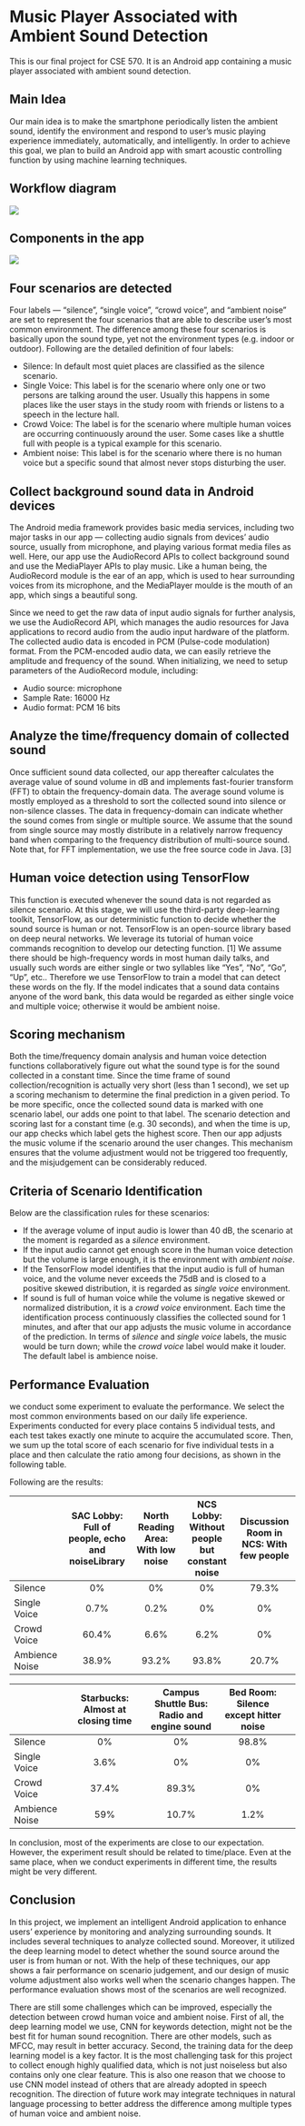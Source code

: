 # Music Player Associated with Ambient Sound Detection
This is our final project for CSE 570. It is an Android app containing a music player associated with ambient sound detection.

## Main Idea
Our main idea is to make the smartphone periodically listen the ambient sound, identify the environment and respond to user’s music playing experience immediately, automatically, and intelligently. In order to achieve this goal, we plan to build an Android app with smart acoustic controlling function by using machine learning techniques.

## Workflow diagram
![](report/workflow.png?raw=true)

## Components in the app
![](report/app_screenshot.png?raw=true)

## Four scenarios are detected
Four labels — “silence”, “single voice”, “crowd voice”, and “ambient noise” are set to represent the four scenarios that are able to describe user’s most common environment. The difference among these four scenarios is basically upon the sound type, yet not the environment types (e.g. indoor or outdoor). Following are the detailed definition of four labels: 
* Silence: In default most quiet places are classified as the silence scenario. 
* Single Voice: This label is for the scenario where only one or two persons are talking around the user. Usually this happens in some places like the user stays in the study room with friends or listens to a speech in the lecture hall.
* Crowd Voice: The label is for the scenario where multiple human voices are occurring continuously around the user. Some cases like a shuttle full with people is a typical example for this scenario.
* Ambient noise: This label is for the scenario where there is no human voice but a specific sound that almost never stops disturbing the user.

## Collect background sound data in Android devices
The Android media framework provides basic media services, including two major tasks in our app — collecting audio signals from devices’ audio source, usually from microphone, and playing various format media files as well. Here, our app use the AudioRecord APIs to collect background sound and use the MediaPlayer APIs to play music. Like a human being, the AudioRecord module is the ear of an app, which is used to hear surrounding voices from its microphone, and the MediaPlayer moulde is the mouth of an app, which sings a beautiful song.

Since we need to get the raw data of input audio signals for further analysis, we use the AudioRecord API, which manages the audio resources for Java applications to record audio from the audio input hardware of the platform. The collected audio data is encoded in PCM (Pulse-code modulation) format. From the PCM-encoded audio data, we can easily retrieve the amplitude and frequency of the sound. When initializing, we need to setup parameters of the AudioRecord module, including:
* Audio source: microphone
* Sample Rate: 16000 Hz
* Audio format: PCM 16 bits

## Analyze the time/frequency domain of collected sound
Once sufficient sound data collected, our app thereafter calculates the average value of sound volume in dB and implements fast-fourier transform (FFT) to obtain the frequency-domain data. The average sound volume is mostly employed as a threshold to sort the collected sound into silence or non-silence classes. The data in frequency-domain can indicate whether the sound comes from single or multiple source. We assume that the sound from single source may mostly distribute in a relatively narrow frequency band when comparing to the frequency distribution of multi-source sound. Note that, for FFT implementation, we use the free source code in Java. [3]

## Human voice detection using TensorFlow
This function is executed whenever the sound data is not regarded as silence scenario. At this stage, we will use the third-party deep-learning toolkit, TensorFlow, as our deterministic function to decide whether the sound source is human or not. TensorFlow is an open-source library based on deep neural networks. We leverage its tutorial of human voice commands recognition to develop our detecting function. [1] We assume there should be high-frequency words in most human daily talks, and usually such words are either single or two syllables like “Yes”, “No”, “Go”, “Up”, etc.. Therefore we use TensorFlow to train a model that can detect these words on the fly. If the model indicates that a sound data contains anyone of the word bank, this data would be regarded as either single voice and multiple voice; otherwise it would be ambient noise.

## Scoring mechanism
Both the time/frequency domain analysis and human voice detection functions collaboratively figure out what the sound type is for the sound collected in a constant time. Since the time frame of sound collection/recognition is actually very short (less than 1 second), we set up a scoring mechanism to determine the final prediction in a given period. To be more specific, once the collected sound data is marked with one scenario label, our adds one point to that label. The scenario detection and scoring last for a constant time (e.g. 30 seconds), and when the time is up, our app checks which label gets the highest score. Then our app adjusts the music volume if the scenario around the user changes. This mechanism ensures that the volume adjustment would not be triggered too frequently, and the misjudgement can be considerably reduced.

## Criteria of Scenario Identification
Below are the classification rules for these scenarios:
* If the average volume of input audio is lower than 40 dB, the scenario at the moment is regarded as a *silence* environment.
* If the input audio cannot get enough score in the human voice detection but the volume is large enough, it is the environment with *ambient noise*.
* If the TensorFlow model identifies that the input audio is full of human voice, and the volume never exceeds the 75dB and is closed to a positive skewed distribution, it is regarded as *single voice* environment.
* If sound is full of human voice while the volume is negative skewed or normalized distribution, it is a *crowd voice* environment.
Each time the identification process continuously classifies the collected sound for 1 minutes, and after that our app adjusts the music volume in accordance of the prediction. In terms of *silence* and *single voice* labels, the music would be turn down; while the *crowd voice* label would make it louder. The default label is ambience noise.

## Performance Evaluation
we conduct some experiment to evaluate the performance. We select the most common environments based on our daily life experience. Experiments conducted for every place contains 5 individual tests, and each test takes exactly one minute to acquire the accumulated score. Then, we sum up the total score of each scenario for five individual tests in a place and then calculate the ratio among four decisions, as shown in the following table.

Following are the results:

|                | SAC Lobby: Full of people, echo and noiseLibrary  | North Reading Area: With low noise | NCS Lobby: Without people but constant noise | Discussion Room in NCS: With few people |
|----------------|:-------------------------------------------------:|:----------------------------------:|:--------------------------------------------:|:---------------------------------------:|
| Silence        |                         0%                        |                 0%                 |                      0%                      |                  79.3%                  |
| Single Voice   |                        0.7%                       |                0.2%                |                      0%                      |                    0%                   |
| Crowd Voice    |                       60.4%                       |                6.6%                |                     6.2%                     |                    0%                   |
| Ambience Noise |                       38.9%                       |                93.2%               |                     93.8%                    |                  20.7%                  |

|                	| Starbucks: Almost at closing time 	| Campus Shuttle Bus: Radio and engine sound 	| Bed Room: Silence except hitter noise 	|                              	|
|----------------	|:---------------------------------:	|:------------------------------------------:	|:-------------------------------------:	|------------------------------	|
| Silence        	|                 0%                	|                     0%                     	|                 98.8%                 	|                              	|
| Single Voice   	|                3.6%               	|                     0%                     	|                   0%                  	|                              	|
| Crowd Voice    	|               37.4%               	|                    89.3%                   	|                   0%                  	|                              	|
| Ambience Noise 	|                59%                	|                    10.7%                   	|                  1.2%                 	|                              	|

In conclusion, most of the experiments are close to our expectation. However, the experiment result should be related to time/place. Even at the same place, when we conduct experiments in different time, the results might be very different.

## Conclusion

In this project, we implement an intelligent Android application to enhance users’ experience by monitoring and analyzing surrounding sounds. It includes several techniques to analyze collected sound. Moreover, it utilized the deep learning model to detect whether the sound source around the user is from human or not. With the help of these techniques, our app shows a fair performance on scenario judgement, and our design of music volume adjustment also works well when the scenario changes happen. The performance evaluation shows most of the scenarios are well recognized.
	
There are still some challenges which can be improved, especially the detection between crowd human voice and ambient noise. First of all, the deep learning model we use, CNN for keywords detection, might not be the best fit for human sound recognition. There are other models, such as MFCC, may result in better accuracy. Second, the training data for the deep learning model is a key factor. It is the most challenging task for this project to collect enough highly qualified data, which is not just noiseless but also contains only one clear feature. This is also one reason that we choose to use CNN model instead of others that are already adopted in speech recognition. The direction of future work may integrate techniques in natural language processing to better address the difference among multiple types of human voice and ambient noise.

